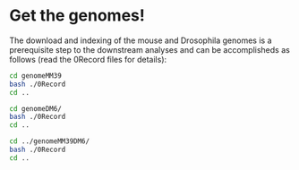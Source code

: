 # Get the genomes!

The download and indexing of the mouse and Drosophila genomes is a prerequisite step to the downstream analyses and can be accomplisheds as follows (read the 0Record files for details):

```bash
cd genomeMM39
bash ./0Record 
cd ..

cd genomeDM6/
bash ./0Record 
cd ..

cd ../genomeMM39DM6/
bash ./0Record 
cd ..
```
